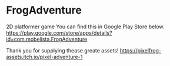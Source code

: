 # FrogAdventure
2D platformer game
You can find this in Google Play Store below.
https://play.google.com/store/apps/details?id=com.mobelista.FrogAdventure

Thank you for supplying thease greate assets!
https://pixelfrog-assets.itch.io/pixel-adventure-1
